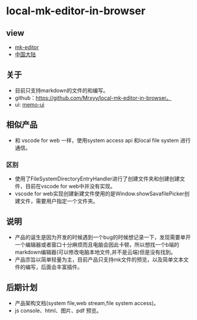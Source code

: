 # local-mk-editor-in-browser

## view
+ [mk-editor](https://mk-editor.glitch.me/)
+ [中国大陆](https://mypku.csb.app/)

## 关于
+ 目前只支持markdown的文件的和编写。
+ github：https://github.com/Mrxyy/local-mk-editor-in-browser。
+ ui: [memo-ui](https://github.com/Mrxyy/memo-ui)

## 相似产品
+ 和 vscode for web 一样，使用system access api 和local file system 进行通信。

### 区别
+ 使用了FileSystemDirectoryEntryHandler进行了创建文件夹和创建创建文件，目前在vscode for web中并没有实现。
+ vscode for web实现创建新建文件使用的是Window.showSavafilePicker创建文件，需要用户指定一个文件夹。

## 说明
+ 产品的诞生是因为开发的时候遇到一个bug的时候想记录一下，发现需要单开一个编辑器或者窗口十分麻烦而且电脑会因此卡顿，所以想找一个b端的markdown编辑器(可以修改电脑本地文件,并不是云端)但是没有找到。
+ 产品宗旨以简单轻量为主，目前产品只支持mk文件的预览，以及简单文本文件的编写，后面会丰富插件。

## 后期计划
+ 产品架构文档(system file,web stream,file system access)。
+ js console、html、图片、pdf 预览。
